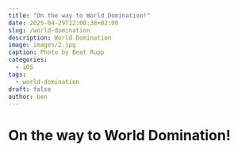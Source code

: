 ```yaml
---
title: "On the way to World Domination!"
date: 2025-04-29T12:00:38+02:00
slug: /world-domination
description: World Domination
image: images/2.jpg
caption: Photo by Beat Rupp
categories:
  - iOS
tags:
  - world-domination
draft: false
author: ben
---
```


# On the way to World Domination!
